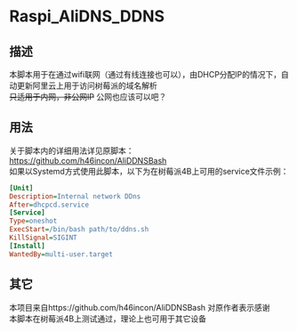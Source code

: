 # Raspi_AliDNS_DDNS
## 描述
本脚本用于在通过wifi联网（通过有线连接也可以），由DHCP分配IP的情况下，自动更新阿里云上用于访问树莓派的域名解析  
~~只适用于内网，非公网IP~~ 公网也应该可以吧？  
## 用法
关于脚本内的详细用法详见原脚本：https://github.com/h46incon/AliDDNSBash  
如果以Systemd方式使用此脚本，以下为在树莓派4B上可用的service文件示例：  
```ini
[Unit]
Description=Internal network DDns
After=dhcpcd.service
[Service]
Type=oneshot
ExecStart=/bin/bash path/to/ddns.sh
KillSignal=SIGINT
[Install]
WantedBy=multi-user.target
```
## 其它
本项目来自https://github.com/h46incon/AliDDNSBash 对原作者表示感谢  
本脚本在树莓派4B上测试通过，理论上也可用于其它设备  
